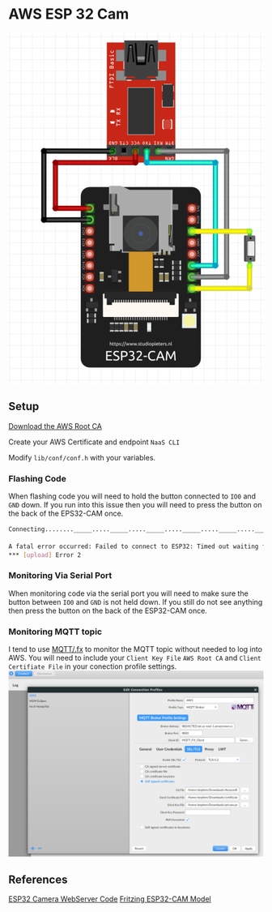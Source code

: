 # AWS ESP 32 Cam

![Connection Diagram](docs/connections.png)

## Setup

[Download the AWS Root CA](https://www.amazontrust.com/repository/AmazonRootCA1.pem)

Create your AWS Certificate and endpoint `NaaS CLI`

Modify ```lib/conf/conf.h``` with your variables.

### Flashing Code

When flashing code you will need to hold the button connected to ```IO0``` and ```GND``` down. If you run into this issue then you will need to press the button on the back of the EPS32-CAM once.

```bash
Connecting........_____....._____....._____....._____....._____....._____....._____

A fatal error occurred: Failed to connect to ESP32: Timed out waiting for packet header
*** [upload] Error 2
```

### Monitoring Via Serial Port

When monitoring code via the serial port you will need to make sure the button between ```IO0``` and ```GND``` is not held down. If you still do not see anything then press the button on the back of the ESP32-CAM once.

### Monitoring MQTT topic

I tend to use [MQTT/.fx](https://mqttfx.jensd.de/) to monitor the MQTT topic without needed to log into AWS. You will need to include your ```Client Key File``` ```AWS Root CA``` and ```Client Certifiate File``` in your conection profile settings.
![mqttfx](docs/mqttfx.png)

## References

[ESP32 Camera WebServer Code](https://github.com/espressif/arduino-esp32/tree/master/libraries/ESP32/examples/Camera/CameraWebServer)
[Fritzing ESP32-CAM Model](https://forum.fritzing.org/t/esp32-cam-fritzing-part/8517/3)
